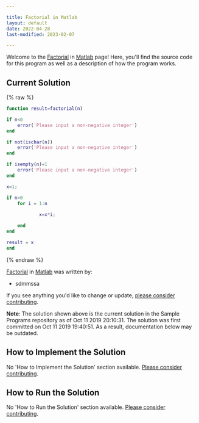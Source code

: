 ```yaml
---

title: Factorial in Matlab
layout: default
date: 2022-04-28
last-modified: 2023-02-07

---
```


Welcome to the [Factorial](https://sampleprograms.io/projects/factorial) in [Matlab](https://sampleprograms.io/languages/matlab) page! Here, you'll find the source code for this program as well as a description of how the program works.

## Current Solution

{% raw %}

```matlab
function result=factorial(n)

if n<0
	error('Please input a non-negative integer')
end

if not(ischar(n))
	error('Please input a non-negative integer')
end

if isempty(n)=1
	error('Please input a non-negative integer')
end

x=1;

if n>0
	for i = 1:n
  
     		x=x*i;

	end
end

result = x
end
```

{% endraw %}

[Factorial](https://sampleprograms.io/projects/factorial) in [Matlab](https://sampleprograms.io/languages/matlab) was written by:

- sdmmssa

If you see anything you'd like to change or update, [please consider contributing](https://github.com/TheRenegadeCoder/sample-programs).

**Note**: The solution shown above is the current solution in the Sample Programs repository as of Oct 11 2019 20:10:31. The solution was first committed on Oct 11 2019 19:40:51. As a result, documentation below may be outdated.

## How to Implement the Solution

No 'How to Implement the Solution' section available. [Please consider contributing](https://github.com/TheRenegadeCoder/sample-programs-website).

## How to Run the Solution

No 'How to Run the Solution' section available. [Please consider contributing](https://github.com/TheRenegadeCoder/sample-programs-website).